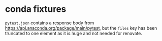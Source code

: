 # conda fixtures

`pytest.json` contains a response body from https://api.anaconda.org/package/main/pytest, but the `files` key has been truncated to one element as it is huge and not needed for renovate.
